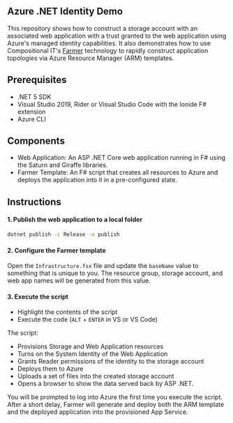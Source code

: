 ## Azure .NET Identity Demo
This repository shows how to construct a storage account with an associated web application with
a trust granted to the web application using Azure's managed identity capabilities. It also
demonstrates how to use Compositional IT's [Farmer](https://compositionalit.github.io/farmer/) technology
to rapidly construct application topologies via Azure Resource Manager (ARM) templates.

## Prerequisites
* .NET 5 SDK
* Visual Studio 2019, Rider or Visual Studio Code with the Ionide F# extension
* Azure CLI

## Components
* Web Application: An ASP .NET Core web application running in F# using the Saturn and Giraffe libraries.
* Farmer Template: An F# script that creates all resources to Azure and deploys the application into it in a pre-configured state.

## Instructions
#### 1. Publish the web application to a local folder
```cmd
dotnet publish -c Release -o publish
```

#### 2. Configure the Farmer template
Open the `Infrastructure.fsx` file and update the `baseName` value to something that is unique to you.  The resource group, storage account, and web app names will be generated from this value.

#### 3. Execute the script
* Highlight the contents of the script
* Execute the code (`ALT` + `ENTER` in VS or VS Code)

The script:

* Provisions Storage and Web Application resources
* Turns on the System Identity of the Web Application
* Grants Reader permissions of the identity to the storage account
* Deploys them to Azure
* Uploads a set of files into the created storage account
* Opens a browser to show the data served back by ASP .NET.

You will be prompted to log into Azure the first time you execute the script. After a short delay,
Farmer will generate and deploy both the ARM template and the deployed application into the provisioned
App Service.